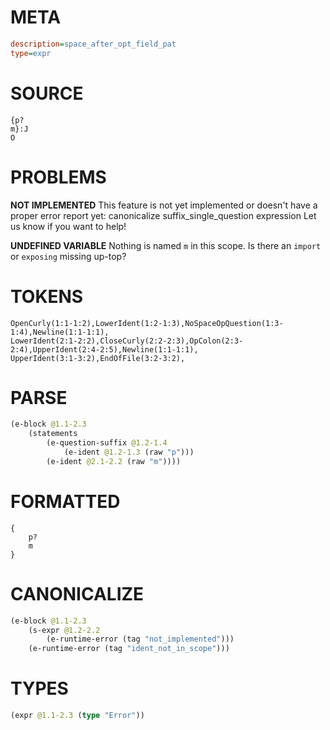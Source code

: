 # META
~~~ini
description=space_after_opt_field_pat
type=expr
~~~
# SOURCE
~~~roc
{p?
m}:J
O
~~~
# PROBLEMS
**NOT IMPLEMENTED**
This feature is not yet implemented or doesn't have a proper error report yet: canonicalize suffix_single_question expression
Let us know if you want to help!

**UNDEFINED VARIABLE**
Nothing is named `m` in this scope.
Is there an `import` or `exposing` missing up-top?

# TOKENS
~~~zig
OpenCurly(1:1-1:2),LowerIdent(1:2-1:3),NoSpaceOpQuestion(1:3-1:4),Newline(1:1-1:1),
LowerIdent(2:1-2:2),CloseCurly(2:2-2:3),OpColon(2:3-2:4),UpperIdent(2:4-2:5),Newline(1:1-1:1),
UpperIdent(3:1-3:2),EndOfFile(3:2-3:2),
~~~
# PARSE
~~~clojure
(e-block @1.1-2.3
	(statements
		(e-question-suffix @1.2-1.4
			(e-ident @1.2-1.3 (raw "p")))
		(e-ident @2.1-2.2 (raw "m"))))
~~~
# FORMATTED
~~~roc
{
	p?
	m
}
~~~
# CANONICALIZE
~~~clojure
(e-block @1.1-2.3
	(s-expr @1.2-2.2
		(e-runtime-error (tag "not_implemented")))
	(e-runtime-error (tag "ident_not_in_scope")))
~~~
# TYPES
~~~clojure
(expr @1.1-2.3 (type "Error"))
~~~

